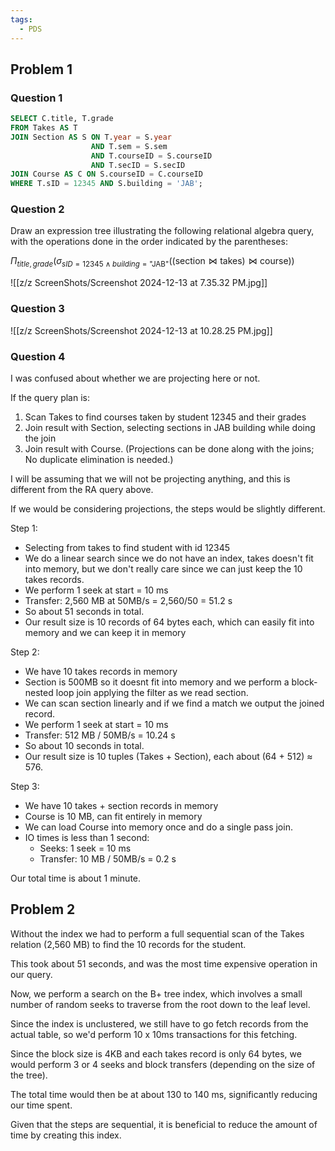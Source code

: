 ```yaml
---
tags:
  - PDS
---
```

## Problem 1
### Question 1
```sql
SELECT C.title, T.grade
FROM Takes AS T
JOIN Section AS S ON T.year = S.year 
                  AND T.sem = S.sem
                  AND T.courseID = S.courseID
                  AND T.secID = S.secID
JOIN Course AS C ON S.courseID = C.courseID
WHERE T.sID = 12345 AND S.building = 'JAB';

```

### Question 2
Draw an expression tree illustrating the following relational algebra query, with the operations done in the order indicated by the parentheses:

$\Pi_{title, grade}(\sigma_{sID=12345\land building=\text{"JAB"}}((\text{section}\bowtie\text{takes})\bowtie\text{course}))$

![[z/z ScreenShots/Screenshot 2024-12-13 at 7.35.32 PM.jpg]]
### Question 3
![[z/z ScreenShots/Screenshot 2024-12-13 at 10.28.25 PM.jpg]]
### Question 4

I was confused about whether we are projecting here or not.

If the query plan is:

1. Scan Takes to find courses taken by student 12345 and their grades 
2. Join result with Section, selecting sections in JAB building while doing the join 
3. Join result with Course. (Projections can be done along with the joins; No duplicate elimination is needed.)

I will be assuming that we will not be projecting anything, and this is different from the RA query above.

If we would be considering projections, the steps would be slightly different.

Step 1:
- Selecting from takes to find student with id 12345
- We do a linear search since we do not have an index, takes doesn't fit into memory, but we don't really care since we can just keep the 10 takes records.
- We perform 1 seek at start = 10 ms
- Transfer: 2,560 MB at 50MB/s = 2,560/50 = 51.2 s
- So about 51 seconds in total.
- Our result size is 10 records of 64 bytes each, which can easily fit into memory and we can keep it in memory

Step 2:
- We have 10 takes records in memory
- Section is 500MB so it doesnt fit into memory and we perform a block-nested loop join applying the filter as we read section.
- We can scan section linearly and if we find a match we output the joined record.
- We perform 1 seek at start = 10 ms
- Transfer: 512 MB / 50MB/s = 10.24 s
- So about 10 seconds in total.
- Our result size is 10 tuples (Takes + Section), each about (64 + 512) ≈ 576.

Step 3:
- We have 10 takes + section records in memory
- Course is 10 MB, can fit entirely in memory
- We can load Course into memory once and do a single pass join.
- IO times is less than 1 second: 
	- Seeks: 1 seek = 10 ms
	- Transfer: 10 MB / 50MB/s = 0.2 s

Our total time is about 1 minute.
## Problem 2

Without the index we had to perform a full sequential scan of the Takes relation (2,560 MB) to find the 10 records for the student. 

This took about 51 seconds, and was the most time expensive operation in our query.

Now, we perform a search on the B+ tree index, which involves a small number of random seeks to traverse from the root down to the leaf level.

Since the index is unclustered, we still have to go fetch records from the actual table, so we'd perform 10 x 10ms transactions for this fetching.

Since the block size is 4KB and each takes record is only 64 bytes, we would perform 3 or 4 seeks and block transfers (depending on the size of the tree).

The total time would then be at about 130 to 140 ms, significantly reducing our time spent.

Given that the steps are sequential, it is beneficial to reduce the amount of time by creating this index.